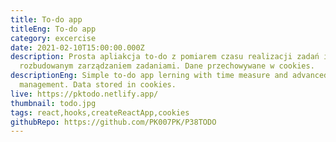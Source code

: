 ```yaml
---
title: To-do app
titleEng: To-do app
category: excercise
date: 2021-02-10T15:00:00.000Z
description: Prosta apliakcja to-do z pomiarem czasu realizacji zadań i
  rozbudowanym zarządzaniem zadaniami. Dane przechowywane w cookies.
descriptionEng: Simple to-do app lerning with time measure and advanced task
  management. Data stored in cookies.
live: https://pktodo.netlify.app/
thumbnail: todo.jpg
tags: react,hooks,createReactApp,cookies
githubRepo: https://github.com/PK007PK/P38TODO
---
```

